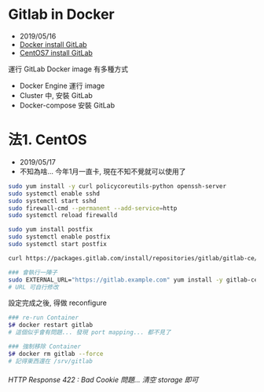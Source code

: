 # Gitlab in Docker

- 2019/05/16
- [Docker install GitLab](https://docs.gitlab.com/omnibus/docker/)
- [CentOS7 install GitLab](https://about.gitlab.com/install/#centos-7)

運行 GitLab Docker image 有多種方式

- Docker Engine 運行 image
- Cluster 中, 安裝 GitLab
- Docker-compose 安裝 GitLab

# 法1. CentOS

- 2019/05/17
- 不知為啥... 今年1月一直卡, 現在不知不覺就可以使用了

```bash
sudo yum install -y curl policycoreutils-python openssh-server
sudo systemctl enable sshd
sudo systemctl start sshd
sudo firewall-cmd --permanent --add-service=http
sudo systemctl reload firewalld

sudo yum install postfix
sudo systemctl enable postfix
sudo systemctl start postfix

curl https://packages.gitlab.com/install/repositories/gitlab/gitlab-ce/script.rpm.sh | sudo bash

### 會執行一陣子
sudo EXTERNAL_URL="https://gitlab.example.com" yum install -y gitlab-ce
# URL 可自行修改

```

設定完成之後, 得做 reconfigure

```bash
### re-run Container
$# docker restart gitlab
# 這個似乎會有問題... 發現 port mapping... 都不見了

### 強制移除 Container
$# docker rm gitlab --force
# 記得東西還在 /srv/gitlab
```

###### HTTP Response 422 : Bad Cookie 問題... 清空 storage 即可
